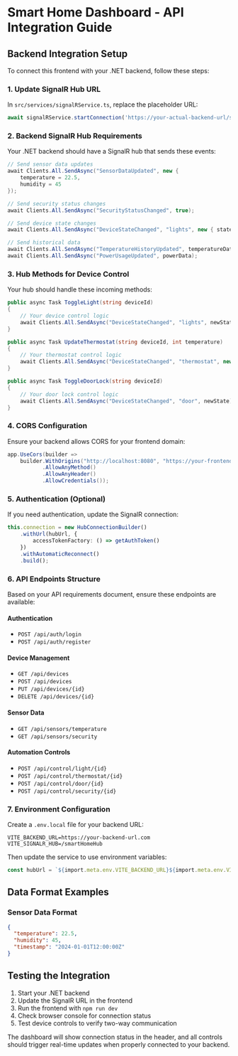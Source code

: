# Smart Home Dashboard - API Integration Guide

## Backend Integration Setup

To connect this frontend with your .NET backend, follow these steps:

### 1. Update SignalR Hub URL

In `src/services/signalRService.ts`, replace the placeholder URL:

```typescript
await signalRService.startConnection('https://your-actual-backend-url/smartHomeHub');
```

### 2. Backend SignalR Hub Requirements

Your .NET backend should have a SignalR hub that sends these events:

```csharp
// Send sensor data updates
await Clients.All.SendAsync("SensorDataUpdated", new { 
    temperature = 22.5, 
    humidity = 45 
});

// Send security status changes
await Clients.All.SendAsync("SecurityStatusChanged", true);

// Send device state changes
await Clients.All.SendAsync("DeviceStateChanged", "lights", new { state = true });

// Send historical data
await Clients.All.SendAsync("TemperatureHistoryUpdated", temperatureData);
await Clients.All.SendAsync("PowerUsageUpdated", powerData);
```

### 3. Hub Methods for Device Control

Your hub should handle these incoming methods:

```csharp
public async Task ToggleLight(string deviceId)
{
    // Your device control logic
    await Clients.All.SendAsync("DeviceStateChanged", "lights", newState);
}

public async Task UpdateThermostat(string deviceId, int temperature)
{
    // Your thermostat control logic
    await Clients.All.SendAsync("DeviceStateChanged", "thermostat", new { temperature });
}

public async Task ToggleDoorLock(string deviceId)
{
    // Your door lock control logic
    await Clients.All.SendAsync("DeviceStateChanged", "door", newState);
}
```

### 4. CORS Configuration

Ensure your backend allows CORS for your frontend domain:

```csharp
app.UseCors(builder =>
    builder.WithOrigins("http://localhost:8080", "https://your-frontend-domain.com")
           .AllowAnyMethod()
           .AllowAnyHeader()
           .AllowCredentials());
```

### 5. Authentication (Optional)

If you need authentication, update the SignalR connection:

```typescript
this.connection = new HubConnectionBuilder()
    .withUrl(hubUrl, {
        accessTokenFactory: () => getAuthToken()
    })
    .withAutomaticReconnect()
    .build();
```

### 6. API Endpoints Structure

Based on your API requirements document, ensure these endpoints are available:

#### Authentication
- `POST /api/auth/login`
- `POST /api/auth/register`

#### Device Management
- `GET /api/devices`
- `POST /api/devices`
- `PUT /api/devices/{id}`
- `DELETE /api/devices/{id}`

#### Sensor Data
- `GET /api/sensors/temperature`
- `GET /api/sensors/security`

#### Automation Controls
- `POST /api/control/light/{id}`
- `POST /api/control/thermostat/{id}`
- `POST /api/control/door/{id}`
- `POST /api/control/security/{id}`

### 7. Environment Configuration

Create a `.env.local` file for your backend URL:

```
VITE_BACKEND_URL=https://your-backend-url.com
VITE_SIGNALR_HUB=/smartHomeHub
```

Then update the service to use environment variables:

```typescript
const hubUrl = `${import.meta.env.VITE_BACKEND_URL}${import.meta.env.VITE_SIGNALR_HUB}`;
```

## Data Format Examples

### Sensor Data Format
```json
{
  "temperature": 22.5,
  "humidity": 45,
  "timestamp": "2024-01-01T12:00:00Z"
}
```

## Testing the Integration

1. Start your .NET backend
2. Update the SignalR URL in the frontend
3. Run the frontend with `npm run dev`
4. Check browser console for connection status
5. Test device controls to verify two-way communication

The dashboard will show connection status in the header, and all controls should trigger real-time updates when properly connected to your backend.